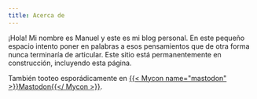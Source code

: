 ```yaml
---
title: Acerca de
---
```


¡Hola! Mi nombre es Manuel y este es mi blog personal. En este pequeño espacio intento poner en palabras a esos pensamientos que de otra forma nunca terminaría de articular. Este sitio está permanentemente en construcción, incluyendo esta página. 

También tooteo esporádicamente en [{{< Mycon name="mastodon" >}}Mastodon{{</ Mycon >}}](https://masto.es/@manusaurio).
